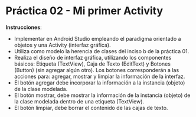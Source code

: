 # Práctica 02 - Mi primer Activity

**Instrucciones**:  
* Implementar en Android Studio empleando el paradigma orientado a objetos y una Activity (interfaz gráfica).
* Utiliza como modelo la herencia de clases del inciso b de la práctica 01.
* Realiza el diseño de interfaz gráfica, utilizando los componentes básicos: Etiqueta (TextView), Caja de Texto (EditText) y Botones (Button) (sin agregar algún otro). Los botones corresponderán a las acciones para: agregar, mostrar  y limpiar la información de la interfaz.
* El botón agregar debe incorporar la información a la instancia (objeto)  de la clase modelada.
* El botón mostrar, debe mostrar la información de la instancia (objeto) de la clase modelada dentro de una etiqueta (TextView).
* El botón limpiar, debe borrar el contenido de las cajas de texto.
